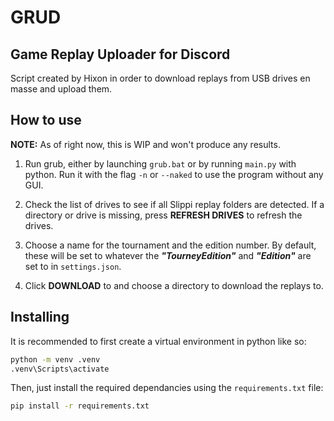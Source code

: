 # GRUD

## **G**ame **R**eplay **U**ploader for **D**iscord

Script created by Hixon in order to download replays from USB drives en masse and upload them.

## How to use

**NOTE:** As of right now, this is WIP and won't produce any results.  

1. Run grub, either by launching `grub.bat` or by running `main.py` with python. Run it with the flag `-n` or `--naked` to 
use the program without any GUI.  

2. Check the list of drives to see if all Slippi replay folders are detected. If a directory or drive is missing, press 
**REFRESH DRIVES** to refresh the drives.

3. Choose a name for the tournament and the edition number. By default, these will be set to whatever the ***"TourneyEdition"***
and ***"Edition"*** are set to in `settings.json`.

4. Click **DOWNLOAD** to and choose a directory to download the replays to. 

## Installing

It is recommended to first create a virtual environment in python like so:

```bash
python -m venv .venv
.venv\Scripts\activate
```

Then, just install the required dependancies using the `requirements.txt` file:
```bash
pip install -r requirements.txt
```

